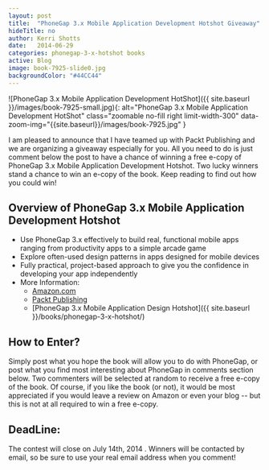 ```yaml
---
layout: post
title:  "PhoneGap 3.x Mobile Application Development Hotshot Giveaway"
hideTitle: no
author: Kerri Shotts
date:   2014-06-29
categories: phonegap-3-x-hotshot books
active: Blog
image: book-7925-slide0.jpg
backgroundColor: "#44CC44"
---
```



![PhoneGap 3.x Mobile Application Development HotShot]({{ site.baseurl }}/images/book-7925-small.jpg){: alt="PhoneGap 3.x Mobile Application Development HotShot" class="zoomable no-fill right limit-width-300" data-zoom-img="{{site.baseurl}}/images/book-7925.jpg" }

I am pleased to announce that I have teamed up with Packt Publishing and we are organizing a giveaway especially for you. All you need to do is just comment below the post to have a chance of winning a free e-copy of PhoneGap 3.x Mobile Application Development Hotshot. Two lucky winners stand a chance to win an e-copy of the book. Keep reading to find out how you could win!

<more></more>

## Overview of PhoneGap 3.x Mobile Application Development Hotshot

* Use PhoneGap 3.x effectively to build real, functional mobile apps ranging from productivity apps to a simple arcade game
* Explore often-used design patterns in apps designed for mobile devices
* Fully practical, project-based approach to give you the confidence in developing your app independently
* More Information:
    * [Amazon.com](http://www.amazon.com/PhoneGap-Mobile-Application-Development-Hotshot-ebook/dp/B00KLAJ5Z0/)
    * [Packt Publishing](http://www.packtpub.com/phonegap-3-x-mobile-application-development-hotshot/book)
    * [PhoneGap 3.x Mobile Application Design Hotshot]({{ site.baseurl }}/books/phonegap-3-x-hotshot/)


## How to Enter?

Simply post what you hope the book will allow you to do with PhoneGap, or post what you find most interesting about PhoneGap in comments section below. Two commenters will be selected at random to receive a free e-copy of the book. Of course, if you like the book (or not), it would be most appreciated if you would leave a review on Amazon or even your blog -- but this is not at all required to win a free e-copy.

## DeadLine:

The contest will close on July 14th, 2014 . Winners will be contacted by email, so be sure to use your real email address when you comment!



